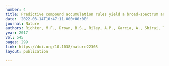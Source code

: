```yaml
---
number: 4
title: Predictive compound accumulation rules yield a broad-spectrum antibiotic
date: '2022-03-14T10:47:11.000+00:00'
journal: Nature
authors: Richter, M.F., Drown, B.S., Riley, A.P., Garcia, A., Shirai, T., Svec, R.L., Hergenrother, P.J.
year: 2017
vol: 545
pages: 299
link: https://doi.org/10.1038/nature22308
layout: publication

---
```

